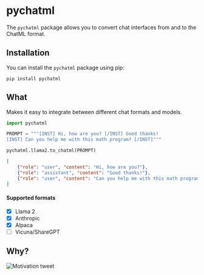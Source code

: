 # pychatml

The `pychatml` package allows you to convert chat interfaces from and to the ChatML format.

## Installation

You can install the `pychatml` package using pip:

```shell
pip install pychatml
```

## What

Makes it easy to integrate between different chat formats and models.

```python
import pychatml

PROMPT = """[INST] Hi, how are you? [/INST] Good thanks! 
[INST] Can you help me with this math program? [/INST]"""

pychatml.llama2.to_chatml(PROMPT)
```
```json
[
    {"role": "user", "content": "Hi, how are you?"},
    {"role": "assistant", "content": "Good thanks!"},
    {"role": "user", "content": "Can you help me with this math program?"},
]
```

#### Supported formats


 - [x] Llama 2
 - [x] Anthropic
 - [x] Alpaca
 - [ ] Vicuna/ShareGPT

## Why?

![Motivation tweet](https://github.com/deployradiant/pychatml/assets/6087389/003d8898-d647-46d3-90cb-0051a8860519)

